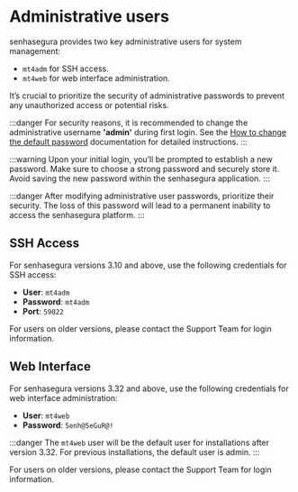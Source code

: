 # Administrative users

senhasegura provides two key administrative users for system management:   

* `mt4adm` for SSH access.
* `mt4web` for web interface administration. 

It’s crucial to prioritize the security of administrative passwords to prevent any unauthorized access or potential risks.

 :::danger
For security reasons, it is recommended to change the administrative username **'admin'** during first login. See the [How to change the default password](/v3-32/docs/orbit-cli-how-to-change-default-passwords) documentation for detailed instructions.
:::

 :::warning
Upon your initial login, you’ll be prompted to establish a new password. Make sure to choose a strong password and securely store it. Avoid saving the new password within the senhasegura application.
:::

 :::danger
After modifying administrative user passwords, prioritize their security. The loss of this password will lead to a permanent inability to access the senhasegura platform. 
:::
## SSH Access
For senhasegura versions 3.10 and above, use the following credentials for SSH access:

* **User**: `mt4adm`
* **Password**: `mt4adm` 
* **Port**: `59022`

For users on older versions, please contact the Support Team for login information.

## Web Interface 

For senhasegura versions 3.32 and above, use the following credentials for web interface administration:

* **User**: `mt4web`
* **Password**: `5enh@5eGuR@!`

 :::danger
The `mt4web` user will be the default user for installations after version 3.32. For previous installations, the default user is admin.
:::

For users on older versions, please contact the Support Team for login information.


